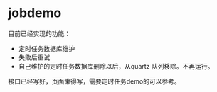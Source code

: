 # jobdemo


目前已经实现的功能：

- 定时任务数据库维护
- 失败后重试
- 自己维护的定时任务数据库删除以后，从quartz 队列移除。不再运行。

接口已经写好，页面懒得写，需要定时任务demo的可以参考。